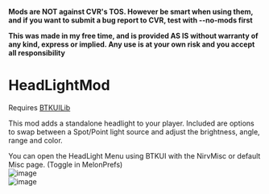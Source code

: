 **Mods are NOT against CVR's TOS. However be smart when using them, and if you want to submit a bug report to CVR, test with --no-mods first**

**This was made in my free time, and is provided AS IS without warranty of any kind, express or implied. Any use is at your own risk and you accept all responsibility**


# HeadLightMod
Requires [BTKUILib](https://api.cvrmg.com/v1/mods/download/113)
  
This mod adds a standalone headlight to your player. Included are options to swap between a Spot/Point light source and adjust the brightness, angle, range and color. 

You can open the HeadLight Menu using BTKUI with the NirvMisc or default Misc page. (Toggle in MelonPrefs)      
![image](https://user-images.githubusercontent.com/81605232/227616814-d0807e41-f3c0-4b23-990a-2c1315f40fe0.png)    
![image](https://user-images.githubusercontent.com/81605232/219509246-f255fd77-3edc-462b-b472-ce7e80a1dcbc.png)


